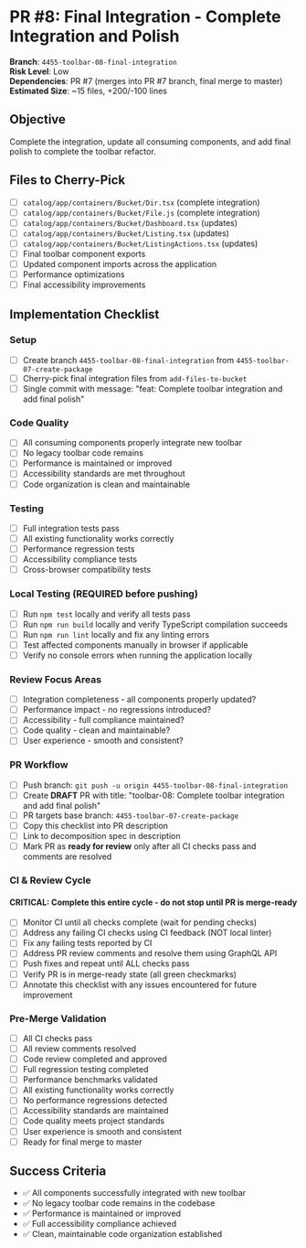 <!-- markdownlint-disable line-length -->
# PR #8: Final Integration - Complete Integration and Polish

**Branch**: `4455-toolbar-08-final-integration`  
**Risk Level**: Low  
**Dependencies**: PR #7 (merges into PR #7 branch, final merge to master)  
**Estimated Size**: ~15 files, +200/-100 lines

## Objective

Complete the integration, update all consuming components, and add final polish to complete the toolbar refactor.

## Files to Cherry-Pick

- [ ] `catalog/app/containers/Bucket/Dir.tsx` (complete integration)
- [ ] `catalog/app/containers/Bucket/File.js` (complete integration)
- [ ] `catalog/app/containers/Bucket/Dashboard.tsx` (updates)
- [ ] `catalog/app/containers/Bucket/Listing.tsx` (updates)
- [ ] `catalog/app/containers/Bucket/ListingActions.tsx` (updates)
- [ ] Final toolbar component exports
- [ ] Updated component imports across the application
- [ ] Performance optimizations
- [ ] Final accessibility improvements

## Implementation Checklist

### Setup

- [ ] Create branch `4455-toolbar-08-final-integration` from `4455-toolbar-07-create-package`
- [ ] Cherry-pick final integration files from `add-files-to-bucket`
- [ ] Single commit with message: "feat: Complete toolbar integration and add final polish"

### Code Quality

- [ ] All consuming components properly integrate new toolbar
- [ ] No legacy toolbar code remains
- [ ] Performance is maintained or improved
- [ ] Accessibility standards are met throughout
- [ ] Code organization is clean and maintainable

### Testing

- [ ] Full integration tests pass
- [ ] All existing functionality works correctly
- [ ] Performance regression tests
- [ ] Accessibility compliance tests
- [ ] Cross-browser compatibility tests

### Local Testing (REQUIRED before pushing)

- [ ] Run `npm test` locally and verify all tests pass
- [ ] Run `npm run build` locally and verify TypeScript compilation succeeds
- [ ] Run `npm run lint` locally and fix any linting errors
- [ ] Test affected components manually in browser if applicable
- [ ] Verify no console errors when running the application locally

### Review Focus Areas

- [ ] Integration completeness - all components properly updated?
- [ ] Performance impact - no regressions introduced?
- [ ] Accessibility - full compliance maintained?
- [ ] Code quality - clean and maintainable?
- [ ] User experience - smooth and consistent?

### PR Workflow

- [ ] Push branch: `git push -u origin 4455-toolbar-08-final-integration`
- [ ] Create **DRAFT** PR with title: "toolbar-08: Complete toolbar integration and add final polish"
- [ ] PR targets base branch: `4455-toolbar-07-create-package`
- [ ] Copy this checklist into PR description
- [ ] Link to decomposition spec in description
- [ ] Mark PR as **ready for review** only after all CI checks pass and comments are resolved

### CI & Review Cycle

#### CRITICAL: Complete this entire cycle - do not stop until PR is merge-ready

- [ ] Monitor CI until all checks complete (wait for pending checks)
- [ ] Address any failing CI checks using CI feedback (NOT local linter)  
- [ ] Fix any failing tests reported by CI
- [ ] Address PR review comments and resolve them using GraphQL API
- [ ] Push fixes and repeat until ALL checks pass
- [ ] Verify PR is in merge-ready state (all green checkmarks)
- [ ] Annotate this checklist with any issues encountered for future improvement

### Pre-Merge Validation

- [ ] All CI checks pass
- [ ] All review comments resolved
- [ ] Code review completed and approved
- [ ] Full regression testing completed
- [ ] Performance benchmarks validated
- [ ] All existing functionality works correctly
- [ ] No performance regressions detected
- [ ] Accessibility standards are maintained
- [ ] Code quality meets project standards
- [ ] User experience is smooth and consistent
- [ ] Ready for final merge to master

## Success Criteria

- ✅ All components successfully integrated with new toolbar
- ✅ No legacy toolbar code remains in the codebase
- ✅ Performance is maintained or improved
- ✅ Full accessibility compliance achieved
- ✅ Clean, maintainable code organization established
